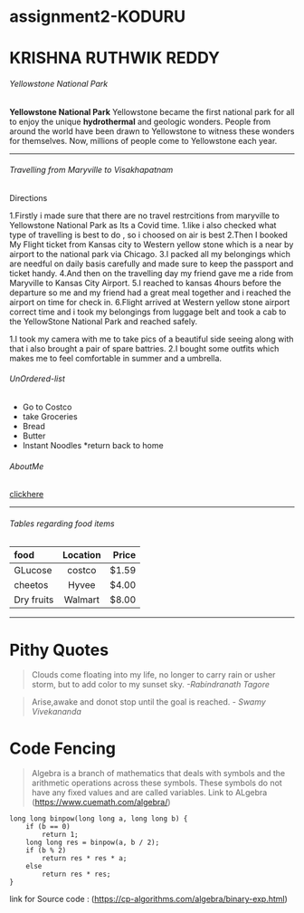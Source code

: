 # assignment2-KODURU
# KRISHNA RUTHWIK REDDY 
###### Yellowstone National Park
**Yellowstone National Park** Yellowstone became the first national park for all to enjoy the unique **hydrothermal** and geologic wonders. People from around the world have been drawn to Yellowstone to witness these wonders for themselves. Now, millions of people come to Yellowstone each year.

***
###### Travelling from Maryville to Visakhapatnam
Directions 

1.Firstly i made sure that there are no travel restrcitions from maryville to Yellowstone National Park as Its a Covid time.
  1.like i also checked what type of travelling is best to do , so i choosed on air is best
2.Then I booked My Flight ticket from Kansas city to Western yellow stone which is a near by airport to the national park via Chicago.
3.I packed all my belongings which are needful on daily basis carefully and made sure to keep the passport and ticket handy.
4.And then on the travelling day my friend gave me a ride from Maryville to Kansas City Airport.
5.I reached to kansas 4hours before the departure so me and my friend had a great meal together and i reached the airport on time for check in.
6.Flight arrived at Western yellow stone airport correct time and i took my belongings from luggage belt and took a cab to the YellowStone National Park and reached safely.

1.I took my camera with me to take pics of a beautiful side seeing along with that i also brought a pair of spare battries.
2.I bought some outfits which makes me to feel comfortable in summer and a umbrella.

###### UnOrdered-list 
* Go to Costco
* take Groceries
 * Bread
 * Butter 
 * Instant Noodles
*return back to home

###### AboutMe
[clickhere](https://github.com/KrishnaRuthwik/assignment2-KODURU/blob/616bf829a94ca5e26e648207ebfc9b894f970011/AboutMe.md)


***

###### Tables regarding food items

| food        | Location    |  Price        |
| :---        |    :----:   |          ---: |
| GLucose     |  costco     |  $1.59        |
| cheetos     |  Hyvee      |  $4.00        |   
| Dry fruits  |  Walmart    |  $8.00        |

***

# Pithy Quotes

> Clouds come floating into my life, no longer to carry rain or usher storm, but to add color to my sunset sky. *-Rabindranath Tagore*

> Arise,awake and donot stop until the goal is reached. *- Swamy Vivekananda*

# Code Fencing 

>Algebra is a branch of mathematics that deals with symbols and the arithmetic operations across these symbols. These symbols do not have any fixed values and are called variables. Link to ALgebra (https://www.cuemath.com/algebra/)

```
long long binpow(long long a, long long b) {
    if (b == 0)
        return 1;
    long long res = binpow(a, b / 2);
    if (b % 2)
        return res * res * a;
    else
        return res * res;
}

```

link for Source code : (https://cp-algorithms.com/algebra/binary-exp.html)